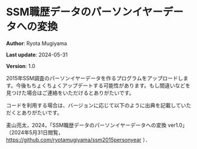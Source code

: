 # SSM職歴データのパーソンイヤーデータへの変換

**Author**: Ryota Mugiyama

**Last update**: 2024-05-31

**Version**: 1.0

2015年SSM調査のパーソンイヤーデータを作るプログラムをアップロードします。今後もちょくちょくアップデートする可能性があります。もし間違いなどを見つけた場合はご連絡をいただけるとありがたいです。

コードを利用する場合は、バージョンに応じて以下のように出典を記載していただくとありがたいです。

麦山亮太，2024，「SSM職歴データのパーソンイヤーデータへの変換 ver1.0」（2024年5月31日閲覧，https://github.com/ryotamugiyama/ssm2015personyear ）．
